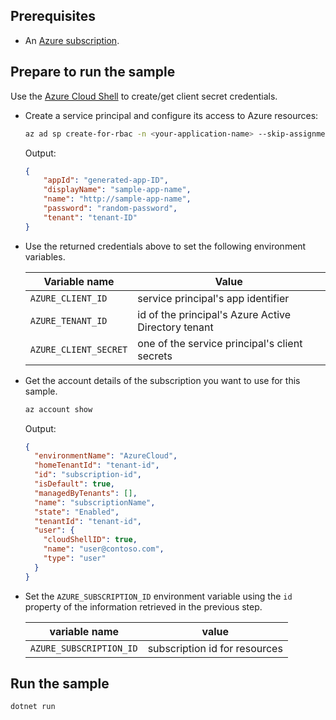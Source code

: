 ﻿## Prerequisites

* An [Azure subscription]().

## Prepare to run the sample

Use the [Azure Cloud Shell](https://shell.azure.com) to create/get client secret credentials.

* Create a service principal and configure its access to Azure resources:

    ```bash
    az ad sp create-for-rbac -n <your-application-name> --skip-assignment
    ```

    Output:

    ```json
    {
        "appId": "generated-app-ID",
        "displayName": "sample-app-name",
        "name": "http://sample-app-name",
        "password": "random-password",
        "tenant": "tenant-ID"
    }
    ```

* Use the returned credentials above to set the following environment variables.

    |Variable name|Value
    |-|-
    |`AZURE_CLIENT_ID`|service principal's app identifier
    |`AZURE_TENANT_ID`|id of the principal's Azure Active Directory tenant
    |`AZURE_CLIENT_SECRET`|one of the service principal's client secrets

* Get the account details of the subscription you want to use for this sample.

    ```bash
    az account show
    ```

    Output:

    ```json
    {
      "environmentName": "AzureCloud",
      "homeTenantId": "tenant-id",
      "id": "subscription-id",
      "isDefault": true,
      "managedByTenants": [],
      "name": "subscriptionName",
      "state": "Enabled",
      "tenantId": "tenant-id",
      "user": {
        "cloudShellID": true,
        "name": "user@contoso.com",
        "type": "user"
      }
    }
    ```

* Set the `AZURE_SUBSCRIPTION_ID` environment variable using the `id` property of the information retrieved in the previous step.

    |variable name|value
    |-|-
    |`AZURE_SUBSCRIPTION_ID`|subscription id for resources

## Run the sample

```bash
dotnet run
```

